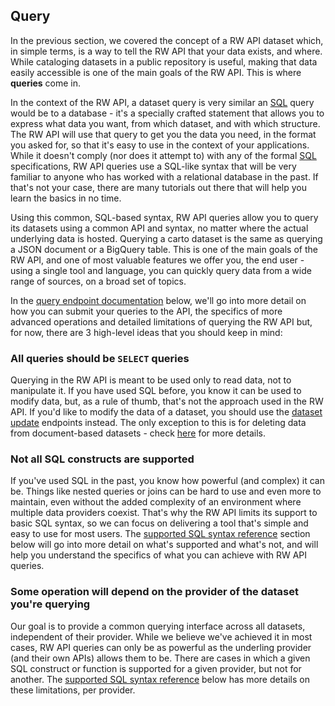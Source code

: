## Query

In the previous section, we covered the concept of a RW API dataset which, in simple terms, is a way to tell the RW API that your data exists, and where. While cataloging datasets in a public repository is useful, making that data easily accessible is one of the main goals of the RW API. This is where **queries** come in.

In the context of the RW API, a dataset query is very similar an [SQL](https://en.wikipedia.org/wiki/SQL) query would be to a database - it's a specially crafted statement that allows you to express what data you want, from which dataset, and with which structure. The RW API will use that query to get you the data you need, in the format you asked for, so that it's easy to use in the context of your applications. While it doesn't comply (nor does it attempt to) with any of the formal [SQL](https://en.wikipedia.org/wiki/SQL) specifications, RW API queries use a SQL-like syntax that will be very familiar to anyone who has worked with a relational database in the past. If that's not your case, there are many tutorials out there that will help you learn the basics in no time.

Using this common, SQL-based syntax, RW API queries allow you to query its datasets using a common API and syntax, no matter where the actual underlying data is hosted. Querying a carto dataset is the same as querying a JSON document or a BigQuery table. This is one of the main goals of the RW API, and one of most valuable features we offer you, the end user - using a single tool and language, you can quickly query data from a wide range of sources, on a broad set of topics.

In the [query endpoint documentation](#query9) below, we'll go into more detail on how you can submit your queries to the API, the specifics of more advanced operations and detailed limitations of querying the RW API but, for now, there are 3 high-level ideas that you should keep in mind:

### All queries should be `SELECT` queries

Querying in the RW API is meant to be used only to read data, not to manipulate it. If you have used SQL before, you know it can be used to modify data, but, as a rule of thumb, that's not the approach used in the RW API. If you'd like to modify the data of a dataset, you should use the [dataset update](#updating-a-dataset) endpoints instead. The only exception to this is for deleting data from document-based datasets - check [here](/index-rw.html#deleting-data-from-a-dataset) for more details.

### Not all SQL constructs are supported

If you've used SQL in the past, you know how powerful (and complex) it can be. Things like nested queries or joins can be hard to use and even more to maintain, even without the added complexity of an environment where multiple data providers coexist. That's why the RW API limits its support to basic SQL syntax, so we can focus on delivering a tool that's simple and easy to use for most users. The [supported SQL syntax reference](#supported-sql-syntax-reference) section below will go into more detail on what's supported and what's not, and will help you understand the specifics of what you can achieve with RW API queries.

### Some operation will depend on the provider of the dataset you're querying

Our goal is to provide a common querying interface across all datasets, independent of their provider. While we believe we've achieved it in most cases, RW API queries can only be as powerful as the underling provider (and their own APIs) allows them to be. There are cases in which a given SQL construct or function is supported for a given provider, but not for another. The [supported SQL syntax reference](#supported-sql-syntax-reference) below has more details on these limitations, per provider.
